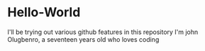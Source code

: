 # Hello-World
I'll be trying out various github features in this repository
I'm john Olugbenro, a seventeen years old who loves coding
